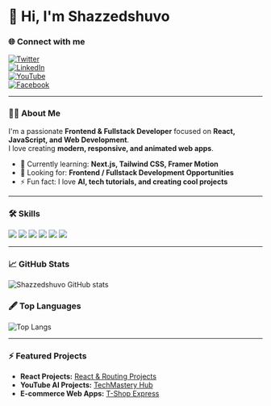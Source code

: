 # 👋 Hi, I'm Shazzedshuvo

### 🌐 Connect with me
[![Twitter](https://img.shields.io/badge/Twitter-1DA1F2?style=for-the-badge&logo=twitter&logoColor=white)](https://twitter.com/Shazzedshuvo)  
[![LinkedIn](https://img.shields.io/badge/LinkedIn-0077B5?style=for-the-badge&logo=linkedin&logoColor=white)](https://www.linkedin.com/in/Shazzedshuvo)  
[![YouTube](https://img.shields.io/badge/YouTube-FF0000?style=for-the-badge&logo=youtube&logoColor=white)](https://www.youtube.com/@Shazzedshuvo)  
[![Facebook](https://img.shields.io/badge/Facebook-1877F2?style=for-the-badge&logo=facebook&logoColor=white)](https://www.facebook.com/Shazzedshuvo)

---

### 👨‍💻 About Me
I'm a passionate **Frontend & Fullstack Developer** focused on **React, JavaScript, and Web Development**.  
I love creating **modern, responsive, and animated web apps**.  

- 🌱 Currently learning: **Next.js, Tailwind CSS, Framer Motion**  
- 💼 Looking for: **Frontend / Fullstack Development Opportunities**  
- ⚡ Fun fact: I love **AI, tech tutorials, and creating cool projects**

---

### 🛠 Skills
<p float="left">
  <img src="https://img.shields.io/badge/React-61DAFB?style=for-the-badge&logo=react&logoColor=black" />
  <img src="https://img.shields.io/badge/Next.js-000000?style=for-the-badge&logo=next.js&logoColor=white" />
  <img src="https://img.shields.io/badge/TailwindCSS-38B2AC?style=for-the-badge&logo=tailwind-css&logoColor=white" />
  <img src="https://img.shields.io/badge/JavaScript-F7DF1E?style=for-the-badge&logo=javascript&logoColor=black" />
  <img src="https://img.shields.io/badge/Node.js-339933?style=for-the-badge&logo=node.js&logoColor=white" />
  <img src="https://img.shields.io/badge/MongoDB-47A248?style=for-the-badge&logo=mongodb&logoColor=white" />
</p>

---

### 📈 GitHub Stats
![Shazzedshuvo GitHub stats](https://github-readme-stats.vercel.app/api?username=Shazzedshuvo&show_icons=true&theme=radical)

### 🖋 Top Languages
![Top Langs](https://github-readme-stats.vercel.app/api/top-langs/?username=Shazzedshuvo&layout=compact&theme=radical)

---

### ⚡ Featured Projects
- **React Projects:** [React & Routing Projects](https://github.com/Shazzedshuvo/React-and-react-routingProjact)  
- **YouTube AI Projects:** [TechMastery Hub](https://www.youtube.com/@Shazzedshuvo)  
- **E-commerce Web Apps:** [T-Shop Express](https://github.com/Shazzedshuvo/T-Shirt-Express)
